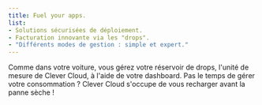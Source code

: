 ```yaml
---
title: Fuel your apps.
list:
- Solutions sécurisées de déploiement.
- Facturation innovante via les "drops".
- "Différents modes de gestion : simple et expert."
---
```

Comme dans votre voiture, vous gérez votre réservoir de drops, l'unité de mesure
de Clever Cloud, à l'aide de votre dashboard. Pas le temps de gérer votre
consommation ? Clever Cloud s'occupe de vous recharger avant la panne sèche !
